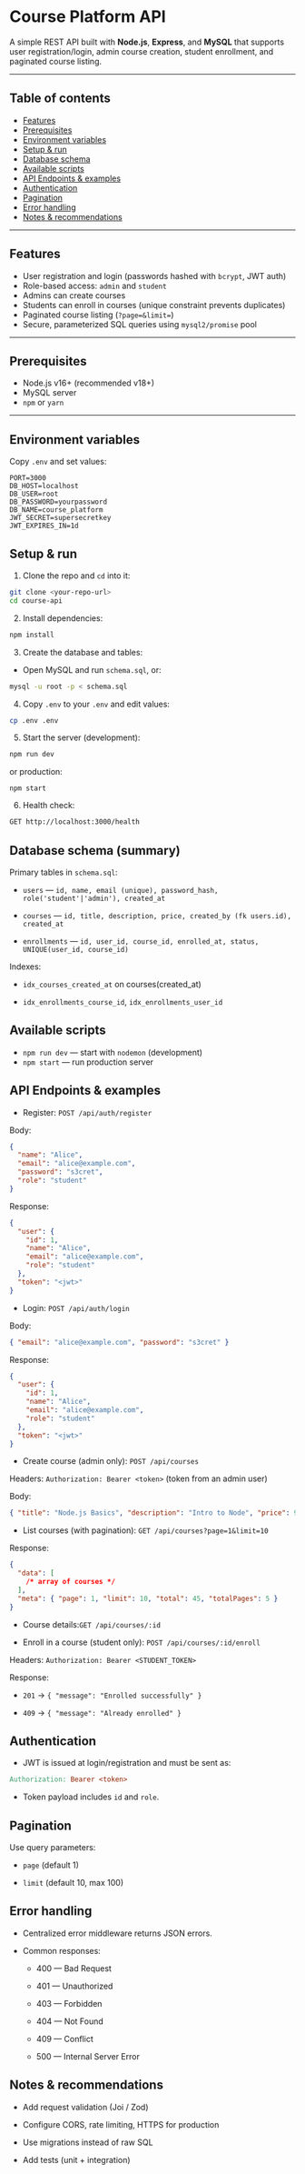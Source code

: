 # Course Platform API

A simple REST API built with **Node.js**, **Express**, and **MySQL** that supports user registration/login, admin course creation, student enrollment, and paginated course listing.

---

## Table of contents

- [Features](#features)
- [Prerequisites](#prerequisites)
- [Environment variables](#environment-variables)
- [Setup & run](#setup--run)
- [Database schema](#database-schema)
- [Available scripts](#available-scripts)
- [API Endpoints & examples](#api-endpoints--examples)
- [Authentication](#authentication)
- [Pagination](#pagination)
- [Error handling](#error-handling)
- [Notes & recommendations](#notes--recommendations)

---

## Features

- User registration and login (passwords hashed with `bcrypt`, JWT auth)
- Role-based access: `admin` and `student`
- Admins can create courses
- Students can enroll in courses (unique constraint prevents duplicates)
- Paginated course listing (`?page=&limit=`)
- Secure, parameterized SQL queries using `mysql2/promise` pool

---

## Prerequisites

- Node.js v16+ (recommended v18+)
- MySQL server
- `npm` or `yarn`

---

## Environment variables

Copy `.env` and set values:

```env
PORT=3000
DB_HOST=localhost
DB_USER=root
DB_PASSWORD=yourpassword
DB_NAME=course_platform
JWT_SECRET=supersecretkey
JWT_EXPIRES_IN=1d
```

## Setup & run

1. Clone the repo and `cd` into it:

```bash
git clone <your-repo-url>
cd course-api
```

2. Install dependencies:

```bash
npm install
```

3. Create the database and tables:

- Open MySQL and run `schema.sql`, or:

```bash
mysql -u root -p < schema.sql
```

4. Copy `.env` to your `.env` and edit values:

```bash
cp .env .env
```

5. Start the server (development):

```bash
npm run dev
```

or production:

```
npm start
```

6. Health check:

```bash
GET http://localhost:3000/health
```

## Database schema (summary)

Primary tables in `schema.sql`:

- `users` — `id, name, email (unique), password_hash, role('student'|'admin'), created_at`

- `courses` — `id, title, description, price, created_by (fk users.id), created_at`

- `enrollments` — `id, user_id, course_id, enrolled_at, status, UNIQUE(user_id, course_id)`

Indexes:

- `idx_courses_created_at` on courses(created_at)

- `idx_enrollments_course_id`, `idx_enrollments_user_id`

## Available scripts

- `npm run dev` — start with `nodemon` (development)
- `npm start` — run production server

## API Endpoints & examples

- Register:
  `POST /api/auth/register`

Body:

```json
{
  "name": "Alice",
  "email": "alice@example.com",
  "password": "s3cret",
  "role": "student"
}
```

Response:

```json
{
  "user": {
    "id": 1,
    "name": "Alice",
    "email": "alice@example.com",
    "role": "student"
  },
  "token": "<jwt>"
}
```

- Login:
  `POST /api/auth/login`

Body:

```json
{ "email": "alice@example.com", "password": "s3cret" }
```

Response:

```json
{
  "user": {
    "id": 1,
    "name": "Alice",
    "email": "alice@example.com",
    "role": "student"
  },
  "token": "<jwt>"
}
```

- Create course (admin only):
  `POST /api/courses`

Headers: `Authorization: Bearer <token>` (token from an admin user)

Body:

```json
{ "title": "Node.js Basics", "description": "Intro to Node", "price": 9.99 }
```

- List courses (with pagination):
  `GET /api/courses?page=1&limit=10`

Response:

```json
{
  "data": [
    /* array of courses */
  ],
  "meta": { "page": 1, "limit": 10, "total": 45, "totalPages": 5 }
}
```

- Course details:`GET /api/courses/:id`

- Enroll in a course (student only):
  `POST /api/courses/:id/enroll`

Headers: `Authorization: Bearer <STUDENT_TOKEN>`

Response:

- `201` → `{ "message": "Enrolled successfully" }`

- `409` → `{ "message": "Already enrolled" }`

## Authentication

- JWT is issued at login/registration and must be sent as:

```makefile
Authorization: Bearer <token>
```

- Token payload includes `id` and `role`.

## Pagination

Use query parameters:

- `page` (default 1)

- `limit` (default 10, max 100)

## Error handling

- Centralized error middleware returns JSON errors.

- Common responses:

  - 400 — Bad Request

  - 401 — Unauthorized

  - 403 — Forbidden

  - 404 — Not Found

  - 409 — Conflict

  - 500 — Internal Server Error

## Notes & recommendations

- Add request validation (Joi / Zod)

- Configure CORS, rate limiting, HTTPS for production

- Use migrations instead of raw SQL

- Add tests (unit + integration)
